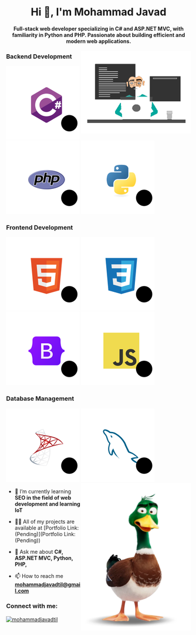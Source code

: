 <h1 align="center">Hi 👋, I'm Mohammad Javad</h1>
<h4 align="center">Full-stack web developer specializing in C# and ASP.NET MVC, with familiarity in Python and PHP. Passionate about building efficient and modern web applications.</h4>
<img 
    src="https://github.com/BahariTil/BahariTil/blob/main/SVG/code.gif" alt="A cool animated GIF displaying creative effects"  width="300" align="right">


### Backend Development

![CSharp](https://github.com/BahariTil/BahariTil/blob/main/SVG/CSharp.svg)
![php](https://github.com/BahariTil/BahariTil/blob/main/SVG/PHP.svg)
![python](https://github.com/BahariTil/BahariTil/blob/main/SVG/Python.svg)

### Frontend Development

![html](https://github.com/BahariTil/BahariTil/blob/main/SVG/Html.svg)
![css](https://github.com/BahariTil/BahariTil/blob/main/SVG/css.svg)
![bootstrap](https://github.com/BahariTil/BahariTil/blob/main/SVG/Bootstrap.svg)
![JavaScript](https://github.com/BahariTil/BahariTil/blob/main/SVG/JavaScript.svg)

### Database Management
![SQL Server](https://github.com/BahariTil/BahariTil/blob/main/SVG/SQL_Server.svg)
![MySQL](https://github.com/BahariTil/BahariTil/blob/main/SVG/MySQL.svg)
<img 
    src="https://github.com/BahariTil/BahariTil/blob/main/SVG/dik4l34-51caeb50-91f3-46c0-990c-92e62b3b1ad4.png" alt="A cool animated GIF displaying creative effects"  width="300" align="right">
- 🌱 I’m currently learning **SEO in the field of web development and learning IoT**

- 👨‍💻 All of my projects are available at [Portfolio Link: (Pending)](Portfolio Link: (Pending))

- 💬 Ask me about **C#, ASP.NET MVC, Python, PHP,**

- 📫 How to reach me **mohammadjavadtil@gmail.com**

<h3 align="left">Connect with me:</h3>
<p align="left">
<a href="https://instagram.com/mohammadjavadtil" target="blank"><img align="center" src="https://raw.githubusercontent.com/rahuldkjain/github-profile-readme-generator/master/src/images/icons/Social/instagram.svg" alt="mohammadjavadtil" height="30" width="40" /></a>
</p>



